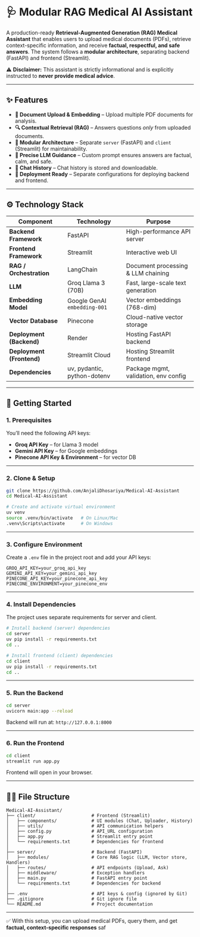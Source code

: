 # 🩺 Modular RAG Medical AI Assistant

A production-ready **Retrieval-Augmented Generation (RAG) Medical Assistant** that enables users to upload medical documents (PDFs), retrieve context-specific information, and receive **factual, respectful, and safe answers**. The system follows a **modular architecture**, separating backend (FastAPI) and frontend (Streamlit).

⚠️ **Disclaimer:** This assistant is strictly informational and is explicitly instructed to **never provide medical advice**.

---

## ✨ Features

* **📄 Document Upload & Embedding** – Upload multiple PDF documents for analysis.
* **🔍 Contextual Retrieval (RAG)** – Answers questions *only* from uploaded documents.
* **🧩 Modular Architecture** – Separate `server` (FastAPI) and `client` (Streamlit) for maintainability.
* **🤖 Precise LLM Guidance** – Custom prompt ensures answers are factual, calm, and safe.
* **💬 Chat History** – Chat history is stored and downloadable.
* **🚀 Deployment Ready** – Separate configurations for deploying backend and frontend.

---

## ⚙️ Technology Stack

| Component                 | Technology                   | Purpose                              |
| ------------------------- | ---------------------------- | ------------------------------------ |
| **Backend Framework**     | FastAPI                      | High-performance API server          |
| **Frontend Framework**    | Streamlit                    | Interactive web UI                   |
| **RAG / Orchestration**   | LangChain                    | Document processing & LLM chaining   |
| **LLM**                   | Groq Llama 3 (70B)           | Fast, large-scale text generation    |
| **Embedding Model**       | Google GenAI `embedding-001` | Vector embeddings (768-dim)          |
| **Vector Database**       | Pinecone                     | Cloud-native vector storage          |
| **Deployment (Backend)**  | Render                       | Hosting FastAPI backend              |
| **Deployment (Frontend)** | Streamlit Cloud              | Hosting Streamlit frontend           |
| **Dependencies**          | uv, pydantic, python-dotenv  | Package mgmt, validation, env config |

---

## 🚀 Getting Started

### 1. Prerequisites

You’ll need the following API keys:

* **Groq API Key** – for Llama 3 model
* **Gemini API Key** – for Google embeddings
* **Pinecone API Key & Environment** – for vector DB

---

### 2. Clone & Setup

```bash
git clone https://github.com/AnjaliDhosariya/Medical-AI-Assistant
cd Medical-AI-Assistant

# Create and activate virtual environment
uv venv
source .venv/bin/activate   # On Linux/Mac
.venv\Scripts\activate      # On Windows
```

---

### 3. Configure Environment

Create a `.env` file in the project root and add your API keys:

```env
GROQ_API_KEY=your_groq_api_key
GEMINI_API_KEY=your_gemini_api_key
PINECONE_API_KEY=your_pinecone_api_key
PINECONE_ENVIRONMENT=your_pinecone_env
```

---

### 4. Install Dependencies

The project uses separate requirements for server and client.

```bash
# Install backend (server) dependencies
cd server
uv pip install -r requirements.txt
cd ..

# Install frontend (client) dependencies
cd client
uv pip install -r requirements.txt
cd ..
```

---

### 5. Run the Backend

```bash
cd server
uvicorn main:app --reload
```

Backend will run at: `http://127.0.0.1:8000`

---

### 6. Run the Frontend

```bash
cd client
streamlit run app.py
```

Frontend will open in your browser.

---

## 🧑‍💻 File Structure

```
Medical-AI-Assistant/
├── client/                     # Frontend (Streamlit)
│   ├── components/             # UI modules (Chat, Uploader, History)
│   ├── utils/                  # API communication helpers
│   ├── config.py               # API_URL configuration
│   ├── app.py                  # Streamlit entry point
│   └── requirements.txt        # Dependencies for frontend
│
├── server/                     # Backend (FastAPI)
│   ├── modules/                # Core RAG logic (LLM, Vector store, Handlers)
│   ├── routes/                 # API endpoints (Upload, Ask)
│   ├── middleware/             # Exception handlers
│   ├── main.py                 # FastAPI entry point
│   └── requirements.txt        # Dependencies for backend
│
├── .env                        # API keys & config (ignored by Git)
├── .gitignore                  # Git ignore file
└── README.md                   # Project documentation
```

---

✅ With this setup, you can upload medical PDFs, query them, and get **factual, context-specific responses** saf
